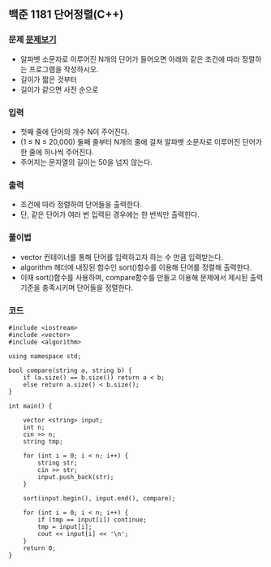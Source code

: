 ## 백준 1181 단어정렬(C++)

### 문제 [문제보기](https://www.acmicpc.net/problem/1181)
 - 알파벳 소문자로 이루어진 N개의 단어가 들어오면 아래와 같은 조건에 따라 정렬하는 프로그램을 작성하시오.
 - 길이가 짧은 것부터
 - 길이가 같으면 사전 순으로

### 입력
 - 첫째 줄에 단어의 개수 N이 주어진다. 
 - (1 ≤ N ≤ 20,000) 둘째 줄부터 N개의 줄에 걸쳐 알파벳 소문자로 이루어진 단어가 한 줄에 하나씩 주어진다. 
 - 주어지는 문자열의 길이는 50을 넘지 않는다.

### 출력
 - 조건에 따라 정렬하여 단어들을 출력한다. 
 - 단, 같은 단어가 여러 번 입력된 경우에는 한 번씩만 출력한다.

### 풀이법
 - vector 컨테이너를 통해 단어를 입력하고자 하는 수 만큼 입력받는다.
 - algorithm 헤더에 내장된 함수인 sort()함수를 이용해 단어를 정렬해 출력한다.
 - 이때 sort()함수를 사용하며, compare함수를 만들고 이용해 문제에서 제시된 출력기준을 충족시키며 단어들을 정렬한다.


### 코드
```
#include <iostream>
#include <vector>
#include <algorithm>

using namespace std;

bool compare(string a, string b) {
    if (a.size() == b.size()) return a < b;
    else return a.size() < b.size();
}

int main() {

    vector <string> input;
    int n;
    cin >> n;
    string tmp;

    for (int i = 0; i < n; i++) {
        string str;
        cin >> str;
        input.push_back(str);
    }

    sort(input.begin(), input.end(), compare);

    for (int i = 0; i < n; i++) {
        if (tmp == input[i]) continue;
        tmp = input[i];
        cout << input[i] << '\n';
    }
    return 0;
}
```
